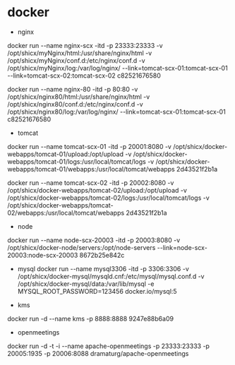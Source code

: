 # docker

- nginx

docker run  --name nginx-scx -itd -p 23333:23333 -v /opt/shicx/myNginx/html:/usr/share/nginx/html -v /opt/shicx/myNginx/conf.d:/etc/nginx/conf.d -v /opt/shicx/myNginx/log:/var/log/nginx/ --link=tomcat-scx-01:tomcat-scx-01 --link=tomcat-scx-02:tomcat-scx-02 c82521676580

docker run  --name nginx-80 -itd -p 80:80 -v /opt/shicx/nginx80/html:/usr/share/nginx/html -v /opt/shicx/nginx80/conf.d:/etc/nginx/conf.d -v /opt/shicx/nginx80/log:/var/log/nginx/ --link=tomcat-scx-01:tomcat-scx-01 c82521676580

- tomcat

docker run --name tomcat-scx-01 -itd -p 20001:8080 -v /opt/shicx/docker-webapps/tomcat-01/upload:/opt/upload -v /opt/shicx/docker-webapps/tomcat-01/logs:/usr/local/tomcat/logs -v /opt/shicx/docker-webapps/tomcat-01/webapps:/usr/local/tomcat/webapps 2d43521f2b1a

docker run --name tomcat-scx-02 -itd -p 20002:8080 -v /opt/shicx/docker-webapps/tomcat-02/upload:/opt/upload -v /opt/shicx/docker-webapps/tomcat-02/logs:/usr/local/tomcat/logs -v /opt/shicx/docker-webapps/tomcat-02/webapps:/usr/local/tomcat/webapps 2d43521f2b1a

- node

docker run --name node-scx-20003 -itd -p 20003:8080 -v /opt/shicx/docker-node/servers:/opt/node-servers --link=node-scx-20003:node-scx-20003 8672b25e842c

- mysql
docker run --name mysql3306 -itd -p 3306:3306 -v /opt/shicx/docker-mysql/mysqld.cnf:/etc/mysql/mysql.conf.d -v /opt/shicx/docker-mysql/data:/var/lib/mysql -e MYSQL_ROOT_PASSWORD=123456 docker.io/mysql:5

- kms

docker run -d --name kms -p 8888:8888 9247e88b6a09

- openmeetings

docker run -d -t -i --name apache-openmeetings -p 23333:23333 -p 20005:1935 -p 20006:8088 dramaturg/apache-openmeetings